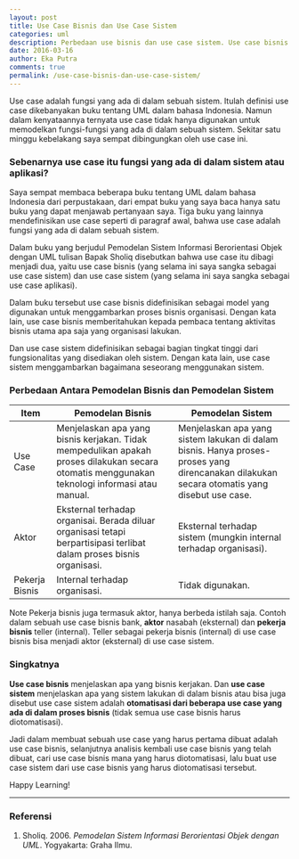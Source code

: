 ```yaml
---
layout: post
title: Use Case Bisnis dan Use Case Sistem
categories: uml
description: Perbedaan use bisnis dan use case sistem. Use case bisnis adalah model yang digunakan untuk menggambarkan proses bisnis organisasi. Dan use case sistem adalah bagian tingkat tinggi dari fungsionalitas yang disediakan oleh sistem.
date: 2016-03-16
author: Eka Putra
comments: true
permalink: /use-case-bisnis-dan-use-case-sistem/
---
```


Use case adalah fungsi yang ada di dalam sebuah sistem. Itulah definisi use case dikebanyakan buku tentang UML dalam bahasa Indonesia. Namun dalam kenyataannya ternyata use case tidak hanya digunakan untuk memodelkan fungsi-fungsi yang ada di dalam sebuah sistem. Sekitar satu minggu kebelakang saya sempat dibingungkan oleh use case ini.

<h3 class="message">
	Sebenarnya use case itu fungsi yang ada di dalam sistem atau aplikasi?
</h3>

Saya sempat membaca beberapa buku tentang UML dalam bahasa Indonesia dari perpustakaan, dari empat buku yang saya baca hanya satu buku yang dapat menjawab pertanyaan saya. Tiga buku yang lainnya mendefinisikan use case seperti di paragraf awal, bahwa use case adalah fungsi yang ada di dalam sebuah sistem.

Dalam buku yang berjudul Pemodelan Sistem Informasi Berorientasi Objek dengan UML tulisan Bapak Sholiq disebutkan bahwa use case itu dibagi menjadi dua, yaitu use case bisnis (yang selama ini saya sangka sebagai use case sistem) dan use case sistem (yang selama ini saya sangka sebagai use case aplikasi).

Dalam buku tersebut use case bisnis didefinisikan sebagai model yang digunakan untuk menggambarkan proses bisnis organisasi. Dengan kata lain, use case bisnis memberitahukan kepada pembaca tentang aktivitas bisnis utama apa saja yang organisasi lakukan.

Dan use case sistem didefinisikan sebagai bagian tingkat tinggi dari fungsionalitas yang disediakan oleh sistem. Dengan kata lain, use case sistem menggambarkan bagaimana seseorang menggunakan sistem.

### Perbedaan Antara Pemodelan Bisnis dan Pemodelan Sistem

Item | Pemodelan Bisnis | Pemodelan Sistem
--- | --- | ---
Use Case | Menjelaskan apa yang bisnis kerjakan. Tidak mempedulikan apakah proses dilakukan secara otomatis menggunakan teknologi informasi atau manual. | Menjelaskan apa yang sistem lakukan di dalam bisnis. Hanya proses-proses yang direncanakan dilakukan secara otomatis yang disebut use case.
Aktor | Eksternal terhadap organisai. Berada diluar organisasi tetapi berpartisipasi terlibat dalam proses bisnis organisasi. | Eksternal terhadap sistem (mungkin internal terhadap organisasi).
Pekerja Bisnis | Internal terhadap organisasi. | Tidak digunakan.

<span class="box warning small">Note</span> Pekerja bisnis juga termasuk aktor, hanya berbeda istilah saja. Contoh dalam sebuah use case bisnis bank, **aktor** nasabah (eksternal) dan **pekerja bisnis** teller (internal). Teller sebagai pekerja bisnis (internal) di use case bisnis bisa menjadi aktor (eksternal) di use case sistem.

### Singkatnya
**Use case bisnis** menjelaskan apa yang bisnis kerjakan. Dan **use case sistem** menjelaskan apa yang sistem lakukan di dalam bisnis atau bisa juga disebut use case sistem adalah **otomatisasi dari beberapa use case yang ada di dalam proses bisnis** (tidak semua use case bisnis harus diotomatisasi).

Jadi dalam membuat sebuah use case yang harus pertama dibuat adalah use case bisnis, selanjutnya analisis kembali use case bisnis yang telah dibuat, cari use case bisnis mana yang harus diotomatisasi, lalu buat use case sistem dari use case bisnis yang harus diotomatisasi tersebut.

Happy Learning!

---

### Referensi
1. Sholiq. 2006. *Pemodelan Sistem Informasi Berorientasi Objek dengan UML*. Yogyakarta: Graha Ilmu.